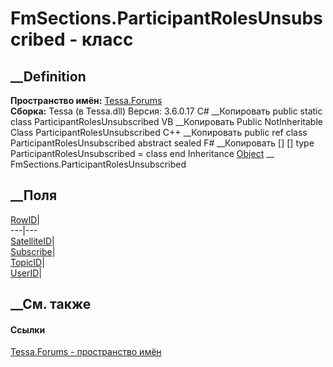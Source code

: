 # FmSections.ParticipantRolesUnsubscribed - класс
##  __Definition
 **Пространство имён:** [Tessa.Forums](N_Tessa_Forums.htm)  
 **Сборка:** Tessa (в Tessa.dll) Версия: 3.6.0.17
C# __Копировать
     public static class ParticipantRolesUnsubscribed
VB __Копировать
     Public NotInheritable Class ParticipantRolesUnsubscribed
C++ __Копировать
     public ref class ParticipantRolesUnsubscribed abstract sealed
F# __Копировать
     [<AbstractClassAttribute>]
    [<SealedAttribute>]
    type ParticipantRolesUnsubscribed = class end
Inheritance
    [Object](https://learn.microsoft.com/dotnet/api/system.object) __ FmSections.ParticipantRolesUnsubscribed
##  __Поля
[RowID](F_Tessa_Forums_FmSections_ParticipantRolesUnsubscribed_RowID.htm)|  
---|---  
[SatelliteID](F_Tessa_Forums_FmSections_ParticipantRolesUnsubscribed_SatelliteID.htm)|  
[Subscribe](F_Tessa_Forums_FmSections_ParticipantRolesUnsubscribed_Subscribe.htm)|  
[TopicID](F_Tessa_Forums_FmSections_ParticipantRolesUnsubscribed_TopicID.htm)|  
[UserID](F_Tessa_Forums_FmSections_ParticipantRolesUnsubscribed_UserID.htm)|  
## __См. также
#### Ссылки
[Tessa.Forums - пространство имён](N_Tessa_Forums.htm)
